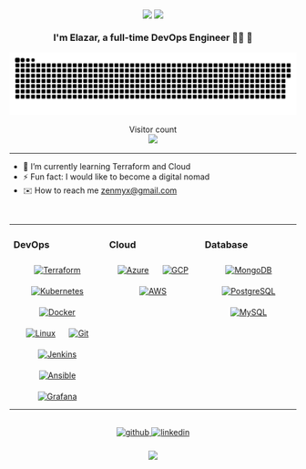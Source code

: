 <div align="center">
<img src="https://raw.githubusercontent.com/awakzdev/awakzdev/main/headergitdark.gif#gh-dark-mode-only" align="center" height="325" />
<img src="https://raw.githubusercontent.com/awakzdev/awakzdev/main/headergitlight.gif#gh-light-mode-only" align="center" height="325" />
</div>  
 
### <div align="center">I'm Elazar, a full-time DevOps Engineer 👨‍💻  🚀</div>  

<a href=#><img src="contributions.svg"></a>

<p align="center"> 
  Visitor count<br>
  <img src="https://profile-counter.glitch.me/awakzdev/count.svg" />
</p>


<hr>

- 🌱 I’m currently learning Terraform and Cloud  
- ⚡ Fun fact: I would like to become a digital nomad
- ✉️ How to reach me [zenmyx@gmail.com](mailto:zenmyx@gmail.com)  

<br/>  

<table><tr><td valign="top" width="33%">



### DevOps  
<div align="center">  
<a href="https://www.terraform.io/" target="_blank"><img style="margin: 10px" src="https://profilinator.rishav.dev/skills-assets/terraformio-icon.svg" alt="Terraform" height="50" /></a>  
<a href="https://kubernetes.io/" target="_blank"><img style="margin: 10px" src="https://profilinator.rishav.dev/skills-assets/kubernetes-icon.svg" alt="Kubernetes" height="50" /></a>  
<a href="https://www.docker.com/" target="_blank"><img style="margin: 10px" src="https://profilinator.rishav.dev/skills-assets/docker-original-wordmark.svg" alt="Docker" height="50" /></a>  
<a href="https://www.linux.org/" target="_blank"><img style="margin: 10px" src="https://profilinator.rishav.dev/skills-assets/linux-original.svg" alt="Linux" height="50" /></a>  
<a href="https://github.com/" target="_blank"><img style="margin: 10px" src="https://profilinator.rishav.dev/skills-assets/git-scm-icon.svg" alt="Git" height="50" /></a>  
<a href="https://www.jenkins.io/" target="_blank"><img style="margin: 10px" src="https://profilinator.rishav.dev/skills-assets/jenkins-icon.svg" alt="Jenkins" height="50" /></a>  
<a href="https://www.ansible.com/" target="_blank"><img style="margin: 10px" src="https://profilinator.rishav.dev/skills-assets/ansible.png" alt="Ansible" height="50" /></a>  
<a href="https://grafana.com/" target="_blank"><img style="margin: 10px" src="https://profilinator.rishav.dev/skills-assets/grafana.png" alt="Grafana" height="50" /></a>  
</div>

</td><td valign="top" width="33%">



### Cloud  
<div align="center">  
<a href="https://azure.microsoft.com/en-in/" target="_blank"><img style="margin: 10px" src="https://profilinator.rishav.dev/skills-assets/microsoft_azure-icon.svg" alt="Azure" height="50" /></a>  
<a href="https://cloud.google.com/" target="_blank"><img style="margin: 10px" src="https://profilinator.rishav.dev/skills-assets/google_cloud-icon.svg" alt="GCP" height="50" /></a>  
<a href="https://aws.amazon.com/" target="_blank"><img style="margin: 10px" src="https://profilinator.rishav.dev/skills-assets/amazonwebservices-original-wordmark.svg" alt="AWS" height="50" /></a>  
</div>
 
</td><td valign="top" width="33%">
 
### Database  
<div align="center">  
<a href="https://www.mongodb.com/" target="_blank"><img style="margin: 10px" src="https://profilinator.rishav.dev/skills-assets/mongodb-original-wordmark.svg" alt="MongoDB" height="50" /></a>  
<a href="https://www.postgresql.org/" target="_blank"><img style="margin: 10px" src="https://profilinator.rishav.dev/skills-assets/postgresql-original-wordmark.svg" alt="PostgreSQL" height="50" /></a>  
<a href="https://www.mysql.com/" target="_blank"><img style="margin: 10px" src="https://profilinator.rishav.dev/skills-assets/mysql-original-wordmark.svg" alt="MySQL" height="50" /></a>  
</div>
 
 
 
</td></tr></table>  



<br/>  

 
<div align="center">
<a href="https://github.com/awakzdev" target="_blank">
<img src=https://img.shields.io/badge/github-%2324292e.svg?&style=for-the-badge&logo=github&logoColor=white alt=github style="margin-bottom: 5px;" />
</a>
<a href="https://linkedin.com/in/ellie-chodjayev" target="_blank">
<img src=https://img.shields.io/badge/linkedin-%231E77B5.svg?&style=for-the-badge&logo=linkedin&logoColor=white alt=linkedin style="margin-bottom: 5px;" />
</a>  
</div>  
  

<br/>  

 
<div align="center"><img src="https://github-readme-stats.vercel.app/api?username=awakzdev&show_icons=true&count_private=true&hide_border=true" align="center" /></div> 
